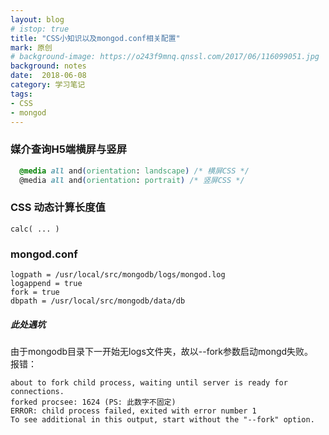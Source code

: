 ```yaml
---
layout: blog
# istop: true
title: "CSS小知识以及mongod.conf相关配置"
mark: 原创
# background-image: https://o243f9mnq.qnssl.com/2017/06/116099051.jpg
background: notes
date:  2018-06-08
category: 学习笔记
tags:
- CSS
- mongod
---
```


### 媒介查询H5端横屏与竖屏
```CSS
  @media all and(orientation: landscape) /* 横屏CSS */
  @media all and(orientation: portrait) /* 竖屏CSS */
```

### CSS 动态计算长度值
```
calc( ... )
```

### mongod.conf
```
logpath = /usr/local/src/mongodb/logs/mongod.log
logappend = true
fork = true
dbpath = /usr/local/src/mongodb/data/db
```
##### 此处遇坑
由于mongodb目录下一开始无logs文件夹，故以--fork参数启动mongd失败。  
报错：
```
about to fork child process, waiting until server is ready for connections.
forked procsee: 1624 (PS: 此数字不固定)
ERROR: child process failed, exited with error number 1
To see additional in this output, start without the "--fork" option.
```
